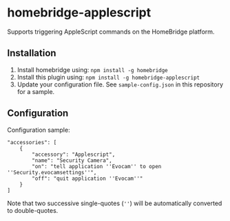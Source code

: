 homebridge-applescript
======================

Supports triggering AppleScript commands on the HomeBridge platform.

## Installation

1. Install homebridge using: `npm install -g homebridge`
2. Install this plugin using: `npm install -g homebridge-applescript`
3. Update your configuration file. See `sample-config.json` in this repository for a sample.

## Configuration

Configuration sample:

```
"accessories": [
	{
		"accessory": "Applescript",
		"name": "Security Camera",
		"on": "tell application ''Evocam'' to open ''Security.evocamsettings''",
		"off": "quit application ''Evocam''"
	}
]
```

Note that two successive single-quotes (`''`) will be automatically converted to double-quotes.